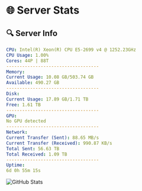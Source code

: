 # 🌐 Server Stats
## 🔍 Server Info
```yaml
CPU: Intel(R) Xeon(R) CPU E5-2699 v4 @ 1252.23GHz
CPU Usage: 1.00%
Cores: 44P | 88T
-----------------------------------
Memory:
Current Usage: 10.08 GB/503.74 GB
Available: 490.27 GB
-----------------------------------
Disk:
Current Usage: 17.89 GB/1.71 TB
Free: 1.61 TB
-----------------------------------
GPU:
No GPU detected
-----------------------------------
Network:
Current Transfer (Sent): 88.65 MB/s
Current Transfer (Received): 990.87 KB/s
Total Sent: 56.63 TB
Total Received: 1.09 TB
-----------------------------------
Uptime:
6d 0h 55m 15s
```
![GitHub Stats](https://img.shields.io/badge/Updated-2025-02-13_23:38:33-blue)